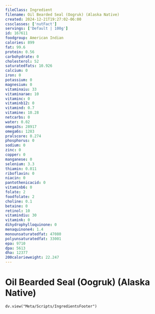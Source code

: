 ```yaml
---
fileClass: Ingredient
filename: Oil Bearded Seal (Oogruk) (Alaska Native)
created: 2024-12-21T19:27:02-06:00
cssclasses: ['nutFact']
servings: ['Default | 100g']
id: 167611
foodgroup: American Indian
calories: 899
fat: 99.6
protein: 0.56
carbohydrate: 0
cholesterol: 52
saturatedfats: 10.926
calcium: 0
iron: 0
potassium: 0
magnesium: 0
vitaminaiu: 33
vitaminarae: 10
vitaminc: 0
vitaminb12: 0
vitamind: 0.7
vitamine: 10.28
netcarbs: 0
water: 0.02
omega3s: 28917
omega6s: 1283
pralscore: 0.274
phosphorus: 0
sodium: 0
zinc: 0
copper: 0
manganese: 0
selenium: 3.3
thiamin: 0.011
riboflavin: 0
niacin: 0
pantothenicacid: 0
vitaminb6: 0
folate: 2
foodfolate: 2
choline: 0.1
betaine: 0
retinol: 10
vitamindiu: 30
vitamink: 0
dihydrophylloquinone: 0
menaquinone4: 1.4
monounsaturatedfat: 47080
polyunsaturatedfat: 33001
epa: 9710
dpa: 5613
dha: 12377
200calorieweight: 22.247
---
```


# Oil Bearded Seal (Oogruk) (Alaska Native)

```dataviewjs
dv.view("Meta/Scripts/IngredientsFooter")
```